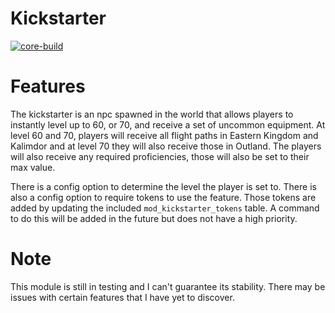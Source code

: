 # Kickstarter
[![core-build](https://github.com/tkn963/mod-kickstarter/workflows/core-build/badge.svg?branch=master&event=push)](https://github.com/tkn963/mod-kickstarter/actions?query=workflow%3Acore-build+branch%3Amaster+event%3Apush)

# Features
The kickstarter is an npc spawned in the world that allows players to instantly level up to 60, or 70, and receive a set of uncommon equipment. At level 60 and 70, players will receive all flight paths in Eastern Kingdom and Kalimdor and at level 70 they will also receive those in Outland. The players will also receive any required proficiencies, those will also be set to their max value.

There is a config option to determine the level the player is set to.
There is also a config option to require tokens to use the feature. Those tokens are added by updating the included `mod_kickstarter_tokens` table. A command to do this will be added in the future but does not have a high priority.

# Note
This module is still in testing and I can't guarantee its stability. There may be issues with certain features that I have yet to discover.
